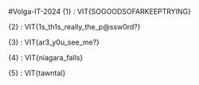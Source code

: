 #Volga-IT-2024
{1} : VIT{SOGOODSOFARKEEPTRYING}

{2} : VIT{1s_th1s_really_the_p@ssw0rd?}

{3} : VIT{ar3_y0u_see_me?}

{4} : VIT{niagara_falls}

{5} : VIT{tawntal}
